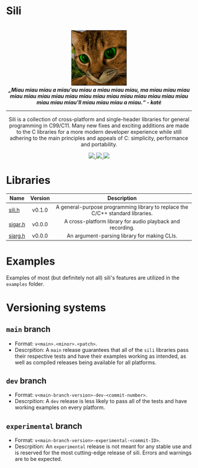 Sili
====
<center>
<br>
	<img src=".github/lonicat-neris.png" alt="Lonicat" width="150">
<br>
<b><i>„Miau miau miau a miau'au miau a miau miau miau, ma miau miau miau miau miau miau miau miau miau miau miau miau miau miau miau miau miau miau miau'll miau miau miau a miau.“ - katė</i></b>

---

</center>

<p align="center">
Sili is a collection of cross-platform and single-header libraries for general
programming in C99/C11. Many new fixes and exciting additions are made to the C 
libraries for a more modern developer experience while still adhering to the main 
principles and appeals of C: simplicity, performance and portability.
</p>

<p align="center">
	<a href="https://github.com/EimaMei/sili-toolchain/actions/workflows/linux.yml"> 
		<img src="https://github.com/EimaMei/sili-toolchain/actions/workflows/linux.yml/badge.svg">
	</a>
	<a href="https://github.com/EimaMei/sili-toolchain/actions/workflows/windows.yml"> 
		<img src="https://github.com/EimaMei/sili-toolchain/actions/workflows/windows.yml/badge.svg">
	</a>
	<a href="https://github.com/EimaMei/sili-toolchain/actions/workflows/macos.yml"> 
		<img src="https://github.com/EimaMei/sili-toolchain/actions/workflows/macos.yml/badge.svg">
	</a>
</p>

# Libraries
|  Name                | Version | Description |
|----------------------|:-------:|:-----------:|
|  [sili.h](sili.h)    | v0.1.0  | A general-purpose programming library to replace the C/C++ standard libraries.
|  [sigar.h](sigar.h)  | v0.0.0  | A cross-platform library for audio playback and recording.
|  [siarg.h](siarg.h)  | v0.0.0  | An argument-parsing library for making CLIs.

# Examples
Examples of most (but definitely not all) sili's features are utilized in the
`examples` folder.

# Versioning systems
## `main` branch
- Format: `v<main>.<minor>.<patch>`.
- Descrpition: A `main` release guarantees that all of the `sili` libraries pass
their respective tests and have their examples working as intended, as well as 
compiled releases being available for all platforms.   

## `dev` branch
- Format: `v<main-branch-version>-dev-<commit-number>`.
- Descrpition: A `dev` release is less likely to pass all of the tests and have
working examples on every platform.  

## `experimental` branch
- Format: `v<main-branch-version>-experimental-<commit-ID>`.
- Descrpition: An `experimental` release is not meant for any stable use and is 
reserved  for the most cutting-edge release of sili. Errors and warnings are to 
be expected.